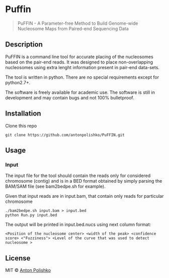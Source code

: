 # Puffin 

> PuFFIN - A Parameter-free Method to Build Genome-wide Nucleosome Maps from Paired-end Sequencing Data

## Description

PuFFIN is a command line tool for accurate placing of the nucleosomes based on the pair-end reads. It was designed to place non-overlapping nucleosomes using extra lenght information present in pair-end data-sets.

The tool is written in python. There are no special requirements except for python2.7+.

The software is freely available for academic use. The software is still in development and may contain bugs and not 100% bulletproof.

## Installation

Clone this repo
```
git clone https://github.com/antonpolishko/PuFFIN.git
```

## Usage

### Input

The input file for the tool should contain the reads only for considered chromosome (contig) and is in a BED format obtained by simply parsing the BAM/SAM file (see bam2bedpe.sh for example).

Given that input reads are in input.bam, that contain only reads for particular chromosome

```
./bam2bedpe.sh input.bam > input.bed
python Run.py input.bed
```

The output will be printed in input.bed.nucs using next column format:

```
<Position of the nucleosome center> <width of the peak> <confidence score> <"Fuzziness"> <Level of the curve that was used to detect nucleosome >
```

## License

MIT © [Anton Polishko](http://www.cs.ucr.edu/~polishka)
